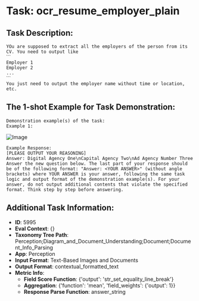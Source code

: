 # Task: ocr_resume_employer_plain

## Task Description:

```
YOu are supposed to extract all the employers of the person from its CV. You need to output like
ˋˋˋ
Employer 1
Employer 2
...
ˋˋˋ
You just need to output the employer name without time or location, etc.
```

## The 1-shot Example for Task Demonstration:

```
Demonstration example(s) of the task:
Example 1:
```

![Image](Figure1.png)

```
Example Response:
[PLEASE OUTPUT YOUR REASONING]
Answer: Digital Agency One\nCapital Agency Two\nAd Agency Number Three
Answer the new question below. The last part of your response should be of the following format: "Answer: <YOUR ANSWER>" (without angle brackets) where YOUR ANSWER is your answer, following the same task logic and output format of the demonstration example(s). For your answer, do not output additional contents that violate the specified format. Think step by step before answering.
```

## Additional Task Information:

- **ID**: 5995
- **Eval Context**: {}
- **Taxonomy Tree Path**: Perception;Diagram_and_Document_Understanding;Document;Document_Info_Parsing
- **App**: Perception
- **Input Format**: Text-Based Images and Documents
- **Output Format**: contextual_formatted_text
- **Metric Info**:
  - **Field Score Function**: {'output': 'str_set_equality_line_break'}
  - **Aggregation**: {'function': 'mean', 'field_weights': {'output': 1}}
  - **Response Parse Function**: answer_string
